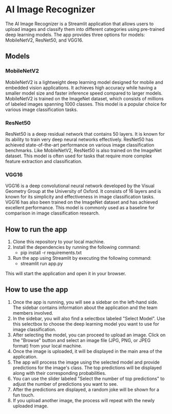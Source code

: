 # AI Image Recognizer

The AI Image Recognizer is a Streamlit application that allows users to upload images and classify them into different categories using pre-trained deep learning models. The app provides three options for models: MobileNetV2, ResNet50, and VGG16.

## Models

### MobileNetV2
MobileNetV2 is a lightweight deep learning model designed for mobile and embedded vision applications. It achieves high accuracy while having a smaller model size and faster inference speed compared to larger models. MobileNetV2 is trained on the ImageNet dataset, which consists of millions of labeled images spanning 1000 classes. This model is a popular choice for various image classification tasks.

### ResNet50
ResNet50 is a deep residual network that contains 50 layers. It is known for its ability to train very deep neural networks effectively. ResNet50 has achieved state-of-the-art performance on various image classification benchmarks. Like MobileNetV2, ResNet50 is also trained on the ImageNet dataset. This model is often used for tasks that require more complex feature extraction and classification.

### VGG16
VGG16 is a deep convolutional neural network developed by the Visual Geometry Group at the University of Oxford. It consists of 16 layers and is known for its simplicity and effectiveness in image classification tasks. VGG16 has also been trained on the ImageNet dataset and has achieved excellent performance. This model is commonly used as a baseline for comparison in image classification research.

## How to run the app

1. Clone this repository to your local machine.
2. Install the dependencies by running the following command:
    - pip install -r requirements.txt
3. Run the app using Streamlit by executing the following command:
    - streamlit run app.py 

This will start the application and open it in your browser.

## How to use the app

1. Once the app is running, you will see a sidebar on the left-hand side. The sidebar contains information about the application and the team members involved.
2. In the sidebar, you will also find a selectbox labeled "Select Model". Use this selectbox to choose the deep learning model you want to use for image classification.
3. After selecting the model, you can proceed to upload an image. Click on the "Browse" button and select an image file (JPG, PNG, or JPEG format) from your local machine.
4. Once the image is uploaded, it will be displayed in the main area of the application.
5. The app will process the image using the selected model and provide predictions for the image's class. The top predictions will be displayed along with their corresponding probabilities.
6. You can use the slider labeled "Select the number of top predictions" to adjust the number of predictions you want to see.
7. After the predictions are displayed, a random joke will be shown for a fun touch.
8. If you upload another image, the process will repeat with the newly uploaded image.